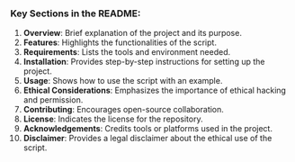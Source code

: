 ### Key Sections in the README:

1. **Overview**: Brief explanation of the project and its purpose.
2. **Features**: Highlights the functionalities of the script.
3. **Requirements**: Lists the tools and environment needed.
4. **Installation**: Provides step-by-step instructions for setting up the project.
5. **Usage**: Shows how to use the script with an example.
6. **Ethical Considerations**: Emphasizes the importance of ethical hacking and permission.
7. **Contributing**: Encourages open-source collaboration.
8. **License**: Indicates the license for the repository.
9. **Acknowledgements**: Credits tools or platforms used in the project.
10. **Disclaimer**: Provides a legal disclaimer about the ethical use of the script.


